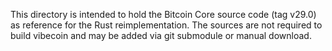 This directory is intended to hold the Bitcoin Core source code (tag v29.0) as reference for the Rust reimplementation. The sources are not required to build vibecoin and may be added via git submodule or manual download.
